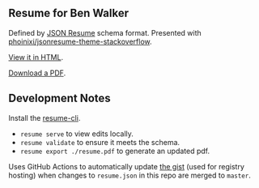 ## Resume for Ben Walker
Defined by [JSON Resume](https://jsonresume.org/) schema format. Presented with [phoinixi/jsonresume-theme-stackoverflow](https://github.com/phoinixi/jsonresume-theme-stackoverflow).

[View it in HTML](https://registry.jsonresume.org/benwalk).

[Download a PDF](https://github.com/benwalk/resume/raw/master/resume.pdf).


## Development Notes

Install the [resume-cli](https://github.com/jsonresume/resume-cli).
- `resume serve` to view edits locally.
- `resume validate` to ensure it meets the schema.
- `resume export ./resume.pdf` to generate an updated pdf.

Uses GitHub Actions to automatically update [the gist](https://gist.github.com/benwalk/287152c8257a6f842e5bb8d789b2e9d0) (used for registry hosting) when changes to `resume.json` in this repo are merged to `master`.

